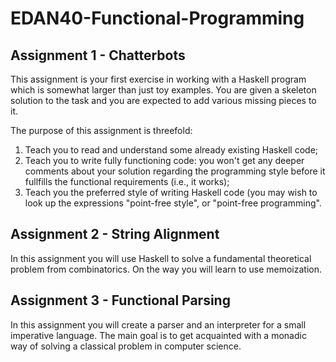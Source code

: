 # EDAN40-Functional-Programming

## Assignment 1 - Chatterbots
This assignment is your first exercise in working with a Haskell program which is somewhat larger than just toy examples. You are given a skeleton solution to the task and you are expected to add various missing pieces to it.

The purpose of this assignment is threefold:
1. Teach you to read and understand some already existing Haskell code;
2. Teach you to write fully functioning code: you won't get any deeper comments about your solution regarding the programming style before it fullfills the functional requirements (i.e., it works);
3. Teach you the preferred style of writing Haskell code (you may wish to look up the expressions "point-free style", or "point-free programming". 

## Assignment 2 - String Alignment
In this assignment you will use Haskell to solve a fundamental theoretical problem from combinatorics. On the way you will learn to use memoization.

## Assignment 3 - Functional Parsing
In this assignment you will create a parser and an interpreter for a small imperative language. The main goal is to get acquainted with a monadic way of solving a classical problem in computer science.
